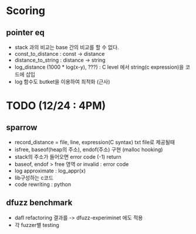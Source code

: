 # Scoring
## pointer eq
- stack 과의 비교는 base 간의 비교를 할 수 없다.
- const_to_distance : const -> distance
- distance_to_string : distance -> string
- log_distance (1000 * log(x-y), ???) : C level 에서 string(c expression)을 코드에 삽입
- log 함수도 butket을 이용하여 최적화 (근사)

# TODO (12/24 : 4PM)
## sparrow
- record_distance = file, line, expression(C syntax) txt file로 제공될때
- isfree, baseof(heap의 주소), endof(주소) 구현 (malloc hooking)
- stack의 주소가 들어오면 error code (-1) return
- baseof, endof > free 영역 or invalid : error code
- log approximate : log_appr(x)
- lib구성하는 c코드
- code rewriting : python
## dfuzz benchmark
- dafl refactoring 결과를 -> dfuzz-experiminet 에도 적용
- 각 fuzzer별 testing